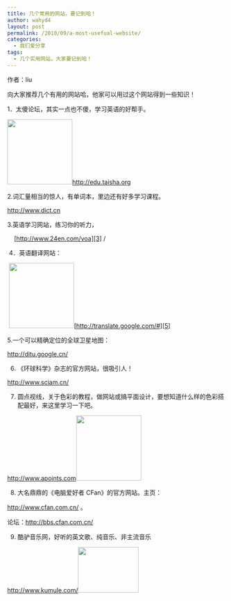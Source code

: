 ```yaml
---
title: 几个常用的网站，要记到哈！
author: wahyd4
layout: post
permalink: /2010/09/a-most-usefual-website/
categories:
  - 我们爱分享
tags:
  - 几个实用网站，大家要记到哈！
---
```

作者：liu

向大家推荐几个有用的网站哈，他家可以用过这个网站得到一些知识！

1．太傻论坛，其实一点也不傻，学习英语的好帮手。

[<img class="aligncenter size-thumbnail wp-image-445" title="7f9fbd82614149e7bc3e1ecb" src="http://www.junv.info/wp-content/uploads/2010/09/7f9fbd82614149e7bc3e1ecb-150x150.jpg" alt="" width="150" height="150" />][1]<a href="http://edu.taisha.org/" target="_blank">http://edu.taisha.org</a>

2.词汇量相当的惊人，有单词本，里边还有好多学习课程。

[http://www.dict.cn ][2]

3.英语学习网站，练习你的听力，

    [http://www.24en.com/voa][3] /

 4．英语翻译网站：

 [<img class="aligncenter size-thumbnail wp-image-444" title="04e82f089da1c1d23ac763f5" src="http://www.junv.info/wp-content/uploads/2010/09/04e82f089da1c1d23ac763f5-150x150.jpg" alt="" width="150" height="150" />][4][http://translate.google.com/#][5]

5.一个可以精确定位的全球卫星地图：

<http://ditu.google.cn/>

6. 《环球科学》杂志的官方网站，很吸引人！

<a href="http://www.sciam.cn/" target="_blank">http://www.sciam.cn/</a>

7. 圆点视线，关于色彩的教程，做网站或搞平面设计，要想知道什么样的色彩搭配最好，来这里学习一下吧。

<a href="http://www.apoints.com/" target="_blank">http://www.apoints.com</a>[<img class="aligncenter size-thumbnail wp-image-446" title="3b430101a40919bde850cdd5" src="http://www.junv.info/wp-content/uploads/2010/09/3b430101a40919bde850cdd5-150x150.jpg" alt="" width="150" height="150" />][6]

8. 大名鼎鼎的《电脑爱好者 CFan》的官方网站。主页：

<a href="http://www.cfan.com.cn/" target="_blank">http://www.cfan.com.cn/</a> 。       

论坛：<a href="http://bbs.cfan.com.cn/" target="_blank">http://bbs.cfan.com.cn/</a>

9. 酷驴音乐网，好听的英文歌、纯音乐、非主流音乐

<a href="http://www.kumule.com/" target="_blank">http://www.kumule.com/</a>[<img class="aligncenter size-full wp-image-447" title="u=4274867034,1659055255&fm=0&gp=0" src="http://www.junv.info/wp-content/uploads/2010/09/u42748670341659055255fm0gp0.gif" alt="" width="140" height="105" />][7]

 [1]: http://www.junv.info/wp-content/uploads/2010/09/7f9fbd82614149e7bc3e1ecb.jpg
 [2]: http://www.dict.cn/
 [3]: http://www.24en.com/voa/
 [4]: http://www.junv.info/wp-content/uploads/2010/09/04e82f089da1c1d23ac763f5.jpg
 [5]: http://translate.google.com/
 [6]: http://www.junv.info/wp-content/uploads/2010/09/3b430101a40919bde850cdd5.jpg
 [7]: http://www.junv.info/wp-content/uploads/2010/09/u42748670341659055255fm0gp0.gif